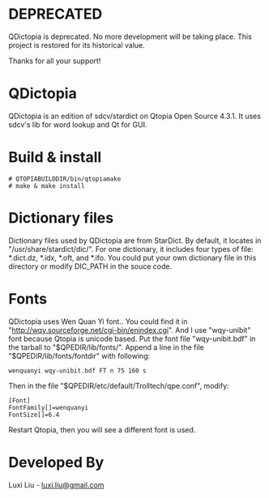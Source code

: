 # DEPRECATED
QDictopia is deprecated. No more development will be taking place. This project is restored for its historical value.

Thanks for all your support!

QDictopia
=
QDictopia is an edition of sdcv/stardict on Qtopia Open Source 4.3.1. It uses sdcv's lib for word lookup and Qt for GUI.

Build & install
=
```
# QTOPIABUILDDIR/bin/qtopiamake
# make & make install
```

Dictionary files
=
Dictionary files used by QDictopia are from StarDict. By default, it locates in "/usr/share/stardict/dic/". For one dictionary, it includes four types of file: *.dict.dz, *.idx, *.oft, and *.ifo. You could put your own dictionary file in this directory or modify DIC_PATH in the souce code.

Fonts
=
QDictopia uses Wen Quan Yi font.. You could find it in "http://wqy.sourceforge.net/cgi-bin/enindex.cgi". And I use "wqy-unibit" font because Qtopia is unicode based. Put the font file "wqy-unibit.bdf" in the tarball to "$QPEDIR/lib/fonts/". Append a line in the file "$QPEDIR/lib/fonts/fontdir" with following:
```
wenquanyi wqy-unibit.bdf FT n 75 160 s
```
Then in the file "$QPEDIR/etc/default/Trolltech/qpe.conf", modify:
```
[Font]
FontFamily[]=wenquanyi
FontSize[]=6.4
```
Restart Qtopia, then you will see a different font is used.
	
Developed By
=
Luxi Liu - <luxi.liu@gmail.com>
